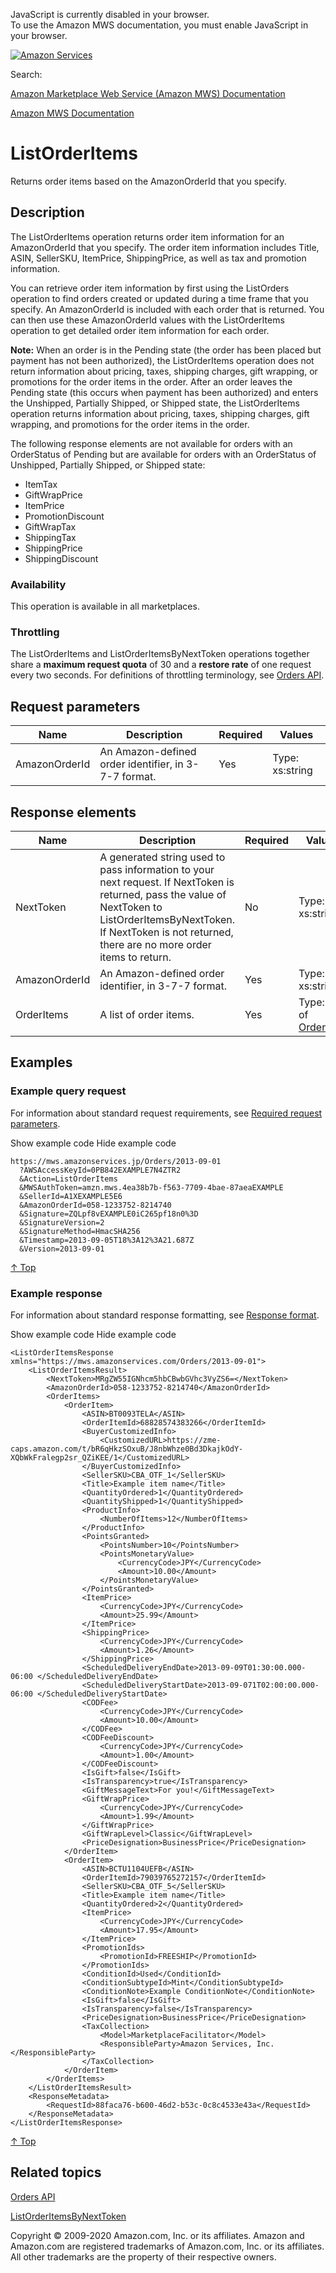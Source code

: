 <div id="MWSDX_noscript">

JavaScript is currently disabled in your browser.  
To use the Amazon MWS documentation, you must enable JavaScript in your
browser.

</div>

<div id="MWSDX_divtop">

[![Amazon
Services](https://images-na.ssl-images-amazon.com/images/G/08/mwsportal/fr_FR/amazonservices.gif "Amazon Services")](http://services.amazon.fr)

<div id="MWSDX_search">

<span id="MWSDX_searchlbl">Search:</span>

</div>

  
<span id="MWSDX_titlebar">[Amazon Marketplace Web Service (Amazon MWS)
Documentation](https://developer.amazonservices.fr/gp/mws/docs.html)</span>

</div>

<div id="MWSDX_divbottom">

<div id="MWSDX_divleft">

<div id="MWSDX_toc">

</div>

</div>

<div id="MWSDX_divright">

<div id="MWSDX_content">

<span id="MWSDX_breadcrumbs">[Amazon MWS
Documentation](https://developer.amazonservices.fr/gp/mws/docs.html)</span>

<div id="Orders_ListOrderItems" class="nested0">

# ListOrderItems

<div class="body">

<span class="ph">Returns order items based on the <span
class="keyword parmname">AmazonOrderId</span> that you specify.</span>

</div>

<div id="Description" class="topic concept nested1">

## Description

<div class="body conbody">

The <span class="keyword apiname">ListOrderItems</span> operation
returns order item information for an <span
class="keyword parmname">AmazonOrderId</span> that you specify. The
order item information includes <span
class="keyword parmname">Title</span>, <span
class="keyword parmname">ASIN</span>, <span
class="keyword parmname">SellerSKU</span>, <span
class="keyword parmname">ItemPrice</span>, <span
class="keyword parmname">ShippingPrice</span>, as well as tax and
promotion information.

You can retrieve order item information by first using the <span
class="keyword apiname">ListOrders</span> operation to find orders
created or updated during a time frame that you specify. An <span
class="keyword parmname">AmazonOrderId</span> is included with each
order that is returned. You can then use these <span
class="keyword parmname">AmazonOrderId</span> values with the <span
class="keyword apiname">ListOrderItems</span> operation to get detailed
order item information for each order.

**Note:** When an order is in the Pending state (the order has been
placed but payment has not been authorized), the <span
class="keyword apiname">ListOrderItems</span> operation does not return
information about pricing, taxes, shipping charges, gift wrapping, or
promotions for the order items in the order. After an order leaves the
Pending state (this occurs when payment has been authorized) and enters
the Unshipped, Partially Shipped, or Shipped state, the <span
class="keyword apiname">ListOrderItems</span> operation returns
information about pricing, taxes, shipping charges, gift wrapping, and
promotions for the order items in the order.

The following response elements are not available for orders with an
OrderStatus of Pending but are available for orders with an OrderStatus
of Unshipped, Partially Shipped, or Shipped state:

-   <span class="keyword parmname">ItemTax</span>
-   <span class="keyword parmname">GiftWrapPrice</span>
-   <span class="keyword parmname">ItemPrice</span>
-   <span class="keyword parmname">PromotionDiscount</span>
-   <span class="keyword parmname">GiftWrapTax</span>
-   <span class="keyword parmname">ShippingTax</span>
-   <span class="keyword parmname">ShippingPrice</span>
-   <span class="keyword parmname">ShippingDiscount</span>

<div class="section">

### Availability

This operation is available in all marketplaces.

</div>

<div class="section">

### Throttling

The <span class="keyword apiname">ListOrderItems</span> and <span
class="keyword apiname">ListOrderItemsByNextToken</span> operations
together share a **maximum request quota** of 30 and a **restore rate**
of one request every two seconds. For definitions of throttling
terminology, see
<a href="../orders-2013-09-01/Orders_Overview.md" class="xref">Orders API</a>.

</div>

</div>

</div>

<div id="RequestParameters" class="topic reference nested1">

## Request parameters

<div class="body refbody">

<div class="tablenoborder">

| Name                                                | Description                                                                  | Required | Values                                  |
|-----------------------------------------------------|------------------------------------------------------------------------------|----------|-----------------------------------------|
| <span class="keyword parmname">AmazonOrderId</span> | <span class="ph">An Amazon-defined order identifier, in 3-7-7 format.</span> | Yes      | <span class="ph">Type: xs:string</span> |

</div>

</div>

</div>

<div id="ResponseElements" class="topic reference nested1">

## Response elements

<div class="body refbody">

<div class="tablenoborder">

| Name                                                | Description                                                                                                                                                                                                                                                                                                                                                                         | Required | Values                                                                                                            |
|-----------------------------------------------------|-------------------------------------------------------------------------------------------------------------------------------------------------------------------------------------------------------------------------------------------------------------------------------------------------------------------------------------------------------------------------------------|----------|-------------------------------------------------------------------------------------------------------------------|
| <span class="keyword parmname">NextToken</span>     | A generated string used to pass information to your next request. If <span class="keyword parmname">NextToken</span> is returned, pass the value of <span class="keyword parmname">NextToken</span> to <span class="keyword apiname">ListOrderItemsByNextToken</span>. If <span class="keyword parmname">NextToken</span> is not returned, there are no more order items to return. | No       | <span class="ph">Type: xs:string</span>                                                                           |
| <span class="keyword parmname">AmazonOrderId</span> | <span class="ph">An Amazon-defined order identifier, in 3-7-7 format.</span>                                                                                                                                                                                                                                                                                                        | Yes      | <span class="ph">Type: xs:string</span>                                                                           |
| <span class="keyword parmname">OrderItems</span>    | A list of order items.                                                                                                                                                                                                                                                                                                                                                              | Yes      | Type: List of <a href="Orders_Datatypes.md#OrderItem" class="xref" title="OrderItem information.">OrderItem</a> |

</div>

</div>

</div>

<div id="Examples" class="topic reference nested1">

## Examples

<div class="body refbody">

<div class="section">

### Example query request

<span class="ph">For information about standard request requirements,
see
<a href="../dev_guide/DG_RequiredRequestParameters.md" class="xref">Required request parameters</a>.</span>

<span class="ph expander"> <span class="keyword parmname xshow">Show
example code</span> <span class="keyword parmname xhide">Hide example
code</span> </span>

<div class="sectiondiv content">

``` pre
https://mws.amazonservices.jp/Orders/2013-09-01
  ?AWSAccessKeyId=0PB842EXAMPLE7N4ZTR2
  &Action=ListOrderItems
  &MWSAuthToken=amzn.mws.4ea38b7b-f563-7709-4bae-87aeaEXAMPLE
  &SellerId=A1XEXAMPLE5E6
  &AmazonOrderId=058-1233752-8214740
  &Signature=ZQLpf8vEXAMPLE0iC265pf18n0%3D
  &SignatureVersion=2
  &SignatureMethod=HmacSHA256
  &Timestamp=2013-09-05T18%3A12%3A21.687Z
  &Version=2013-09-01 
```

<a href="#Examples" class="xref">↑ Top</a>

</div>

</div>

<div class="section">

### Example response

<span class="ph">For information about standard response formatting, see
<a href="../dev_guide/DG_ResponseFormat.md" class="xref">Response format</a>.</span>

<span class="ph expander"> <span class="keyword parmname xshow">Show
example code</span> <span class="keyword parmname xhide">Hide example
code</span> </span>

<div class="sectiondiv content">

``` pre
<ListOrderItemsResponse xmlns="https://mws.amazonservices.com/Orders/2013-09-01">
    <ListOrderItemsResult>
        <NextToken>MRgZW55IGNhcm5hbCBwbGVhc3VyZS6=</NextToken>
        <AmazonOrderId>058-1233752-8214740</AmazonOrderId>
        <OrderItems>
            <OrderItem>
                <ASIN>BT0093TELA</ASIN>
                <OrderItemId>68828574383266</OrderItemId>
                <BuyerCustomizedInfo>
                    <CustomizedURL>https://zme-caps.amazon.com/t/bR6qHkzSOxuB/J8nbWhze0Bd3DkajkOdY-XQbWkFralegp2sr_QZiKEE/1</CustomizedURL>
                </BuyerCustomizedInfo>
                <SellerSKU>CBA_OTF_1</SellerSKU>
                <Title>Example item name</Title>
                <QuantityOrdered>1</QuantityOrdered>
                <QuantityShipped>1</QuantityShipped>
                <ProductInfo>
                    <NumberOfItems>12</NumberOfItems>
                </ProductInfo>
                <PointsGranted>
                    <PointsNumber>10</PointsNumber>
                    <PointsMonetaryValue>
                        <CurrencyCode>JPY</CurrencyCode>
                        <Amount>10.00</Amount>
                    </PointsMonetaryValue>
                </PointsGranted>
                <ItemPrice>
                    <CurrencyCode>JPY</CurrencyCode>
                    <Amount>25.99</Amount>
                </ItemPrice>
                <ShippingPrice>
                    <CurrencyCode>JPY</CurrencyCode>
                    <Amount>1.26</Amount>
                </ShippingPrice>
                <ScheduledDeliveryEndDate>2013-09-09T01:30:00.000-06:00 </ScheduledDeliveryEndDate>
                <ScheduledDeliveryStartDate>2013-09-071T02:00:00.000-06:00 </ScheduledDeliveryStartDate>
                <CODFee>
                    <CurrencyCode>JPY</CurrencyCode>
                    <Amount>10.00</Amount>
                </CODFee>
                <CODFeeDiscount>
                    <CurrencyCode>JPY</CurrencyCode>
                    <Amount>1.00</Amount>
                </CODFeeDiscount>
                <IsGift>false</IsGift>
                <IsTransparency>true</IsTransparency>
                <GiftMessageText>For you!</GiftMessageText>
                <GiftWrapPrice>
                    <CurrencyCode>JPY</CurrencyCode>
                    <Amount>1.99</Amount>
                </GiftWrapPrice>
                <GiftWrapLevel>Classic</GiftWrapLevel>
                <PriceDesignation>BusinessPrice</PriceDesignation>
            </OrderItem>
            <OrderItem>
                <ASIN>BCTU1104UEFB</ASIN>
                <OrderItemId>79039765272157</OrderItemId>
                <SellerSKU>CBA_OTF_5</SellerSKU>
                <Title>Example item name</Title>
                <QuantityOrdered>2</QuantityOrdered>
                <ItemPrice>
                    <CurrencyCode>JPY</CurrencyCode>
                    <Amount>17.95</Amount>
                </ItemPrice>
                <PromotionIds>
                    <PromotionId>FREESHIP</PromotionId>
                </PromotionIds>
                <ConditionId>Used</ConditionId>
                <ConditionSubtypeId>Mint</ConditionSubtypeId>
                <ConditionNote>Example ConditionNote</ConditionNote>
                <IsGift>false</IsGift>
                <IsTransparency>false</IsTransparency>
                <PriceDesignation>BusinessPrice</PriceDesignation>
                <TaxCollection>
                    <Model>MarketplaceFacilitator</Model>
                    <ResponsibleParty>Amazon Services, Inc.</ResponsibleParty>
                </TaxCollection>
            </OrderItem>
        </OrderItems>
    </ListOrderItemsResult>
    <ResponseMetadata>
        <RequestId>88faca76-b600-46d2-b53c-0c8c4533e43a</RequestId>
    </ResponseMetadata>
</ListOrderItemsResponse>
```

<a href="#Examples" class="xref">↑ Top</a>

</div>

</div>

</div>

</div>

<div id="RelatedActions" class="topic nested1">

## Related topics

<div class="body">

<a href="../orders-2013-09-01/Orders_Overview.md" class="xref">Orders API</a>

<a href="Orders_ListOrderItemsByNextToken.md" class="xref" title="Returns the next page of order items using the NextToken parameter.">ListOrderItemsByNextToken</a>

</div>

</div>

</div>

<div id="MWSDX_footer">

Copyright © 2009-2020 Amazon.com, Inc. or its affiliates. Amazon and
Amazon.com are registered trademarks of Amazon.com, Inc. or its
affiliates. All other trademarks are the property of their respective
owners.

</div>

</div>

</div>

<div style="clear: both;">

</div>

</div>
